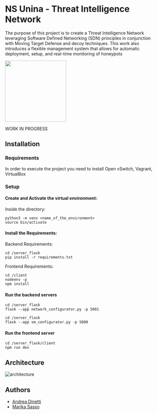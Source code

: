 # NS Unina - Threat Intelligence Network

The purpose of this project is to create a Threat Intelligence Network leveraging Software Defined Networking (SDN) principles in conjunction with Moving Target Defense and decoy techniques.
This work also introduces a flexible management system that allows for automatic deployment, setup, and real-time monitoring of honeypots


<img src="https://github.com/user-attachments/assets/56948c74-e5de-4f1e-a2e1-cc25ca8981f0" width="200">

WORK IN PROGRESS
## Installation

### Requirements


In order to execute the project you need to install Open vSwitch, Vagrant, VirtualBox

### Setup

#### Create and Activate the virtual environment:

Inside the directory:

```
python3 -m venv <name_of_the_environment>
source bin/activate
```

#### Install the Requirements:

Backend Requirements:

```
cd /server_flask
pip install -r requirements.txt
```

Frontend Requirements:

```
cd /client
nodeenv -p
npm install
```

#### Run the backend servers

```
cd /server_flask
flask --app network_configurator.py -p 5001
```

```
cd /server_flask
flask --app vm_configurator.py -p 5000
```

#### Run the frontend server

```
cd /server_flask/client
npm run dev
```

## Architecture

![architecture](https://github.com/user-attachments/assets/83c9e3fd-7039-4325-973b-8cbe2c8d7749)


## Authors

- [Andrea Dinetti](https://github.com/AndreaDino)
- [Marika Sasso](https://github.com/MarikaSasso)
